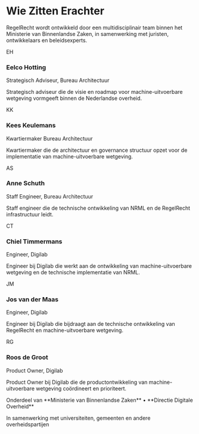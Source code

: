 # Wie Zitten Erachter

RegelRecht wordt ontwikkeld door een multidisciplinair team binnen het Ministerie van Binnenlandse Zaken, in samenwerking met juristen, ontwikkelaars en beleidsexperts.

<div class="team-grid">
  <div class="team-member">
    <div class="member-photo">
      <div class="photo-placeholder">EH</div>
    </div>
    <h3>Eelco Hotting</h3>
    <p class="member-role">Strategisch Adviseur, Bureau Architectuur</p>
    <p class="member-bio">Strategisch adviseur die de visie en roadmap voor machine-uitvoerbare wetgeving vormgeeft binnen de Nederlandse overheid.</p>
  </div>
  
  <div class="team-member">
    <div class="member-photo">
      <div class="photo-placeholder">KK</div>
    </div>
    <h3>Kees Keulemans</h3>
    <p class="member-role">Kwartiermaker Bureau Architectuur</p>
    <p class="member-bio">Kwartiermaker die de architectuur en governance structuur opzet voor de implementatie van machine-uitvoerbare wetgeving.</p>
  </div>
  
  <div class="team-member">
    <div class="member-photo">
      <div class="photo-placeholder">AS</div>
    </div>
    <h3>Anne Schuth</h3>
    <p class="member-role">Staff Engineer, Bureau Architectuur</p>
    <p class="member-bio">Staff engineer die de technische ontwikkeling van NRML en de RegelRecht infrastructuur leidt.</p>
  </div>
  
  <div class="team-member">
    <div class="member-photo">
      <div class="photo-placeholder">CT</div>
    </div>
    <h3>Chiel Timmermans</h3>
    <p class="member-role">Engineer, Digilab</p>
    <p class="member-bio">Engineer bij Digilab die werkt aan de ontwikkeling van machine-uitvoerbare wetgeving en de technische implementatie van NRML.</p>
  </div>
  
  <div class="team-member">
    <div class="member-photo">
      <div class="photo-placeholder">JM</div>
    </div>
    <h3>Jos van der Maas</h3>
    <p class="member-role">Engineer, Digilab</p>
    <p class="member-bio">Engineer bij Digilab die bijdraagt aan de technische ontwikkeling van RegelRecht en machine-uitvoerbare wetgeving.</p>
  </div>
  
  <div class="team-member">
    <div class="member-photo">
      <div class="photo-placeholder">RG</div>
    </div>
    <h3>Roos de Groot</h3>
    <p class="member-role">Product Owner, Digilab</p>
    <p class="member-bio">Product Owner bij Digilab die de productontwikkeling van machine-uitvoerbare wetgeving coördineert en prioriteert.</p>
  </div>
</div>

<div class="team-footer">
  <p>Onderdeel van **Ministerie van Binnenlandse Zaken** • **Directie Digitale Overheid**</p>
  <p>In samenwerking met universiteiten, gemeenten en andere overheidspartijen</p>
</div>